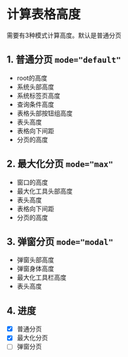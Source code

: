 # 计算表格高度

需要有3种模式计算高度。默认是普通分页

## 1. 普通分页 `mode="default"`

- root的高度
- 系统头部高度
- 系统标签页高度
- 查询条件高度
- 表格头部按钮组高度
- 表头高度
- 表格向下间距
- 分页的高度

## 2. 最大化分页 `mode="max"`

- 窗口的高度
- 最大化工具头部高度
- 表头高度
- 表格向下间距
- 分页的高度

## 3. 弹窗分页 `mode="modal"`

- 弹窗头部高度
- 弹窗身体高度
- 最大化工具栏高度
- 表头高度

## 4. 进度

- [x] 普通分页
- [x] 最大化分页
- [ ] 弹窗分页
